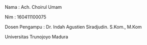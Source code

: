 # 

![]()

Nama		  	 	    : Ach. Choirul Umam

Nim						  : 160411100075

Dosen Pengampu	: Dr. Indah Agustien Siradjudin. S.Kom., M.Kom

Universitas Trunojoyo Madura

​    
